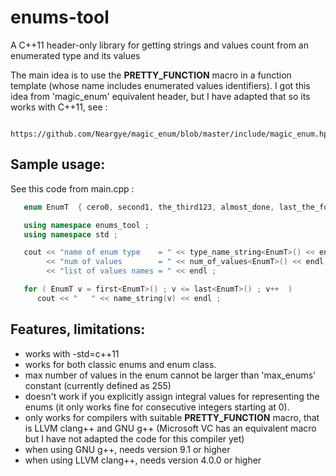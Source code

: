 # enums-tool

A C++11 header-only library for getting strings and values count from an enumerated type and its values

The main idea is to use the __PRETTY_FUNCTION__ macro in a function template (whose name includes enumerated values identifiers). I got this idea from 'magic_enum' equivalent header, but I have adapted that so its works with C++11, see :

      https://github.com/Neargye/magic_enum/blob/master/include/magic_enum.hpp

## Sample usage:

See this code from main.cpp :

```cpp
   enum EnumT  { cero0, second1, the_third123, almost_done, last_the_fourth_4 } ;

   using namespace enums_tool ;
   using namespace std ;

   cout << "name of enum type    = " << type_name_string<EnumT>() << endl
        << "num of values        = " << num_of_values<EnumT>() << endl
        << "list of values names = " << endl ;

   for ( EnumT v = first<EnumT>() ; v <= last<EnumT>() ; v++  )
      cout << "   " << name_string(v) << endl ;
```
  
## Features, limitations:

* works with -std=c++11
* works for both classic enums and enum class.
* max number of values in the enum cannot be larger than 'max_enums' constant (currently defined as 255)
* doesn't work if you explicitly assign integral values for representing the enums (it only works fine for consecutive integers starting at 0).
* only works for compilers with suitable __PRETTY_FUNCTION__ macro, that is LLVM clang++ and GNU g++  (Microsoft VC has an equivalent macro but I have not adapted the code for this compiler yet) 
* when using GNU g++, needs version 9.1 or higher
* when using LLVM clang++, needs version 4.0.0 or higher

